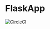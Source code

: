 # FlaskApp

[![CircleCI](https://circleci.com/gh/damlabeyaz/FlaskApp/tree/main.svg?style=svg)](https://circleci.com/gh/damlabeyaz/FlaskApp/tree/main)